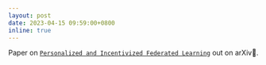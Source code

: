 ```yaml
---
layout: post
date: 2023-04-15 09:59:00+0800
inline: true
---
```


Paper on [`Personalized and Incentivized Federated Learning`](https://arxiv.org/abs/2304.07514) out on arXiv🥳.